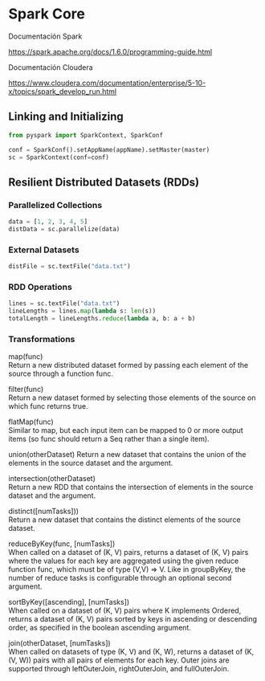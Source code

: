 # Spark Core

Documentación Spark <br >

https://spark.apache.org/docs/1.6.0/programming-guide.html <br >

Documentación Cloudera <br >

https://www.cloudera.com/documentation/enterprise/5-10-x/topics/spark_develop_run.html <br >

## Linking and Initializing
```Python
from pyspark import SparkContext, SparkConf

conf = SparkConf().setAppName(appName).setMaster(master)
sc = SparkContext(conf=conf)
```

## Resilient Distributed Datasets (RDDs)

### Parallelized Collections
```Python
data = [1, 2, 3, 4, 5]
distData = sc.parallelize(data)
```

### External Datasets
```Python
distFile = sc.textFile("data.txt")
```

### RDD Operations
```Python
lines = sc.textFile("data.txt")
lineLengths = lines.map(lambda s: len(s))
totalLength = lineLengths.reduce(lambda a, b: a + b)
```

### Transformations

map(func)	
Return a new distributed dataset formed by passing each element of the source through a function func.

filter(func)	
Return a new dataset formed by selecting those elements of the source on which func returns true.

flatMap(func)	
Similar to map, but each input item can be mapped to 0 or more output items (so func should return a Seq rather than a single item).

union(otherDataset)	
Return a new dataset that contains the union of the elements in the source dataset and the argument.

intersection(otherDataset)	
Return a new RDD that contains the intersection of elements in the source dataset and the argument.

distinct([numTasks]))	
Return a new dataset that contains the distinct elements of the source dataset.

reduceByKey(func, [numTasks])	
When called on a dataset of (K, V) pairs, returns a dataset of (K, V) pairs where the values for each key are aggregated using the given reduce function func, which must be of type (V,V) => V. Like in groupByKey, the number of reduce tasks is configurable through an optional second argument.

sortByKey([ascending], [numTasks])	
When called on a dataset of (K, V) pairs where K implements Ordered, returns a dataset of (K, V) pairs sorted by keys in ascending or descending order, as specified in the boolean ascending argument.

join(otherDataset, [numTasks])	
When called on datasets of type (K, V) and (K, W), returns a dataset of (K, (V, W)) pairs with all pairs of elements for each key. Outer joins are supported through leftOuterJoin, rightOuterJoin, and fullOuterJoin.

